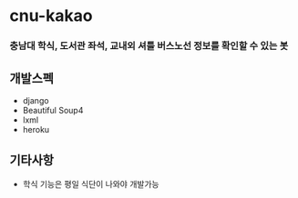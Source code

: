 # cnu-kakao
### 충남대 학식, 도서관 좌석, 교내외 셔틀 버스노선 정보를 확인할 수 있는 봇

## 개발스펙
* django
* Beautiful Soup4
* lxml
* heroku

## 기타사항
* 학식 기능은 평일 식단이 나와야 개발가능
